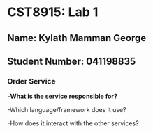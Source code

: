 # CST8915: Lab 1

## Name: Kylath Mamman George

## Student Number: 041198835

### Order Service

-**What is the service responsible for?**

-Which language/framework does it use?

-How does it interact with the other services?